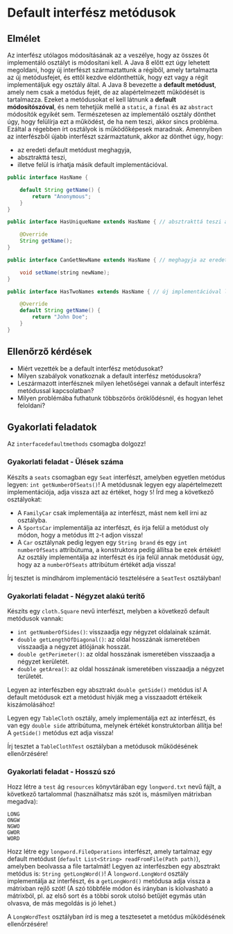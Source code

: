 # Default interfész metódusok

## Elmélet

Az interfész utólagos módosításának az a veszélye, hogy az összes őt implementáló osztályt is módosítani kell. 
A Java 8 előtt ezt úgy lehetett megoldani, hogy új interfészt származtattunk a régiből, amely tartalmazta  
az új metódusfejet, és ettől kezdve eldönthettük, hogy ezt vagy a régit implementáljuk egy osztály által. 
A Java 8 bevezette a **default metódust**, amely nem csak a metódus fejét, de az alapértelmezett működését 
is tartalmazza. Ezeket a metódusokat el kell látnunk a **default módosítószóval**, és nem tehetjük mellé a 
`static`, a `final` és az `abstract` módosítók egyikét sem. Természetesen az implementáló osztály dönthet úgy, 
hogy felülírja ezt a működést, de ha nem teszi, akkor sincs probléma. Ezáltal a régebben írt osztályok is 
működőképesek maradnak. Amennyiben az interfészből újabb interfészt származtatunk, akkor az dönthet úgy, hogy:

- az eredeti default metódust meghagyja,
- absztrakttá teszi,
- illetve felül is írhatja másik default implementációval.

```java
public interface HasName {

    default String getName() {
        return "Anonymous";
    }
}

public interface HasUniqueName extends HasName { // absztrakttá teszi a getName metódust

    @Override
    String getName();
}

public interface CanGetNewName extends HasName { // meghagyja az eredeti getName metódust

    void setName(string newName);
}

public interface HasTwoNames extends HasName { // új implementációval látja el a getName metódust

    @Override
    default String getName() {
        return "John Doe";
    }
}
```

## Ellenőrző kérdések

* Miért vezették be a default interfész metódusokat?
* Milyen szabályok vonatkoznak a default interfész metódusokra?
* Leszármazott interfésznek milyen lehetőségei vannak a default interfész metódussal kapcsolatban?
* Milyen problémába futhatunk többszörös öröklődésnél, és hogyan lehet feloldani?

## Gyakorlati feladatok

Az `interfacedefaultmethods` csomagba dolgozz!

### Gyakorlati feladat - Ülések száma

Készíts a `seats` csomagban egy `Seat` interfészt, amelyben egyetlen metódus legyen: `int getNumberOfSeats()`! 
A metódusnak legyen egy alapértelmezett implementációja, adja vissza azt az értéket, hogy `5`! 
Írd meg a következő osztályokat: 

* A `FamilyCar` csak implementálja az interfészt, mást nem kell írni az osztályba.
* A `SportsCar` implementálja az interfészt, és írja felül a metódust oly módon, hogy a metódus itt `2`-t 
  adjon vissza!
* A `Car` osztálynak pedig legyen egy `String brand` és egy `int numberOfSeats` attribútuma, a konstruktora 
  pedig állítsa be ezek értékét! Az osztály implementálja az interfészt és írja felül annak metódusát úgy, hogy 
  az a `numberOfSeats` attribútum értékét adja vissza!
  
Írj tesztet is mindhárom implementáció tesztelésére a `SeatTest` osztályban!

### Gyakorlati feladat - Négyzet alakú terítő

Készíts egy `cloth.Square` nevű interfészt, melyben a következő default metódusok vannak:

* `int getNumberOfSides()`: visszaadja egy négyzet oldalainak számát.
* `double getLengthOfDiagonal()`: az oldal hosszának ismeretében visszaadja a négyzet átlójának hosszát.
* `double getPerimeter()`: az oldal hosszának ismeretében visszaadja a négyzet kerületét.
* `double getArea()`: az oldal hosszának ismeretében visszaadja a négyzet területét.

Legyen az interfészben egy absztrakt `double getSide()` metódus is! A default metódusok ezt a metódust hívják 
meg a visszaadott értékeik kiszámolásához!

Legyen egy `TableCloth` osztály, amely implementálja ezt az interfészt, és van egy `double side` 
attribútuma, melynek értékét konstruktorban állítja be! A `getSide()` metódus ezt adja vissza!

Írj tesztet a `TableClothTest` osztályban a metódusok működésének ellenőrzésére!

### Gyakorlati feladat - Hosszú szó

Hozz létre a `test` ág `resources` könyvtárában egy `longword.txt` nevű fájlt, a következő 
tartalommal (használhatsz más szót is, másmilyen mátrixban megadva):

```text
LONG
ONGW
NGWO
GWOR
WORD
```

Hozz létre egy `longword.FileOperations` interfészt, amely tartalmaz egy default metódust (`default List<String> readFromFile(Path path)`), 
amelyben beolvassa a file tartalmát! Legyen az interfészben egy absztrakt metódus is: `String getLongWord()`!
A `longword.LongWord` osztály implementálja az interfészt, és a `getLongWord()` metódusa adja vissza a mátrixban rejlő 
szót! (A szó többféle módon és irányban is kiolvasható a mátrixból, pl. az első sort és a többi sorok utolsó betűjét 
egymás után olvasva, de  más megoldás is jó lehet.)

A `LongWordTest` osztályban írd is meg a tesztesetet a metódus működésének ellenőrzésére!
